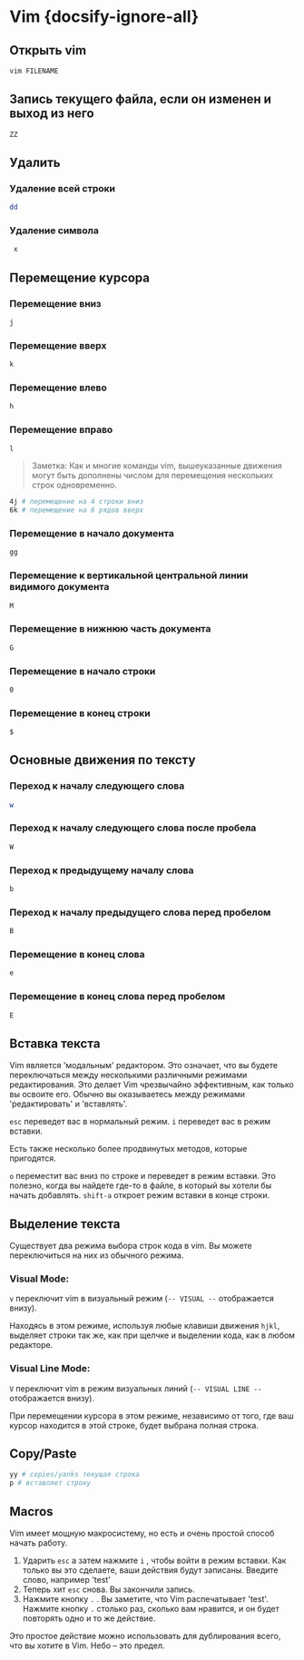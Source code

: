 # Vim  {docsify-ignore-all}

## Открыть vim

```bash
vim FILENAME
```

## Запись текущего файла, если он  изменен и выход из него
```bash
ZZ
```

## Удалить

### Удаление всей строки
```bash
dd 
```

### Удаление символа
```bash
 x
```

## Перемещение курсора

### Перемещение вниз
```bash
j    
```

### Перемещение вверх
```bash
k
```

### Перемещение влево
```bash
h
```

### Перемещение вправо
```bash
l
```

> Заметка: Как и многие команды vim, вышеуказанные движения могут быть дополнены числом для перемещения нескольких строк одновременно.
```bash
4j # перемещение на 4 строки вниз
6k # перемещение на 6 рядов вверх
```


### Перемещение в начало документа
```bash
gg
```

### Перемещение к вертикальной центральной линии видимого документа
```bash
M
```

### Перемещение в нижнюю часть документа
```bash
G
```

### Перемещение в начало строки
```bash
0
```

### Перемещение в конец строки
```bash
$
```

## Основные движения по тексту

### Переход к началу следующего слова
```bash
w
```

### Переход к началу следующего слова после пробела
```bash
W
```

### Переход к предыдущему началу слова
```bash
b
```

### Переход к началу предыдущего слова перед пробелом
```bash
B
```

### Перемещение в конец слова
```bash
e
```

### Перемещение в конец слова перед пробелом
```bash
E
```

## Вставка текста

Vim является 'модальным' редактором. Это означает, что вы будете переключаться между несколькими различными режимами редактирования. Это делает Vim чрезвычайно эффективным, как только вы освоите его. Обычно вы оказываетесь между режимами 'редактировать' и 'вставлять'.

`esc` переведет вас в нормальный режим.
`i` переведет вас в режим вставки.

Есть также несколько более продвинутых методов, которые пригодятся.

`o` переместит вас вниз по строке и переведет в режим вставки. Это полезно, когда вы найдете где-то в файле, в который вы хотели бы начать добавлять.
`shift-a` откроет режим вставки в конце строки.

## Выделение текста
Существует два режима выбора строк кода в vim. Вы можете переключиться на них из обычного режима.

### Visual Mode:
`v` переключит vim в визуальный режим (`-- VISUAL --` отображается внизу).

Находясь в этом режиме, используя любые клавиши движения `hjkl`, выделяет строки так же, как при щелчке и выделении кода, как в любом редакторе.

### Visual Line Mode:
`V` переключит vim в режим визуальных линий (`-- VISUAL LINE --` отображается внизу).

При перемещении курсора в этом режиме, независимо от того, где ваш курсор находится в этой строке, будет выбрана полная строка.

## Copy/Paste

```bash
yy # copies/yanks текущая строка
p # вставляет строку
```

## Macros

Vim имеет мощную макросистему, но есть и очень простой способ начать работу.

1. Ударить `esc` а затем нажмите `i` , чтобы войти в режим вставки. Как только вы это сделаете, ваши действия будут записаны. Введите слово, например 'test'
2. Теперь хит `esc` снова. Вы закончили запись.
3. Нажмите кнопку `.` . Вы заметите, что Vim распечатывает 'test'. Нажмите кнопку `.` столько раз, сколько вам нравится, и он будет повторять одно и то же действие.

Это простое действие можно использовать для дублирования всего, что вы хотите в Vim. Небо – это предел.
